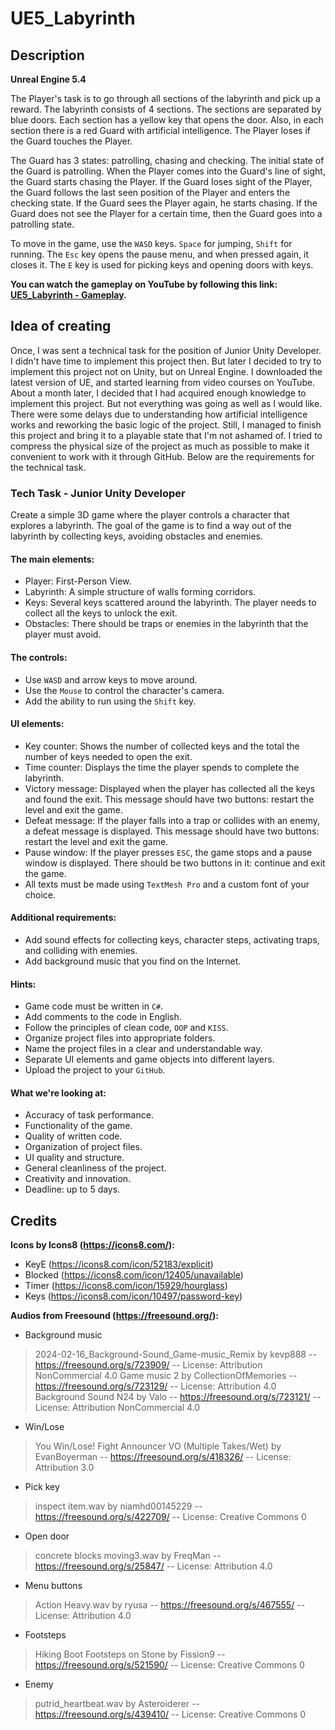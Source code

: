 # UE5_Labyrinth

## Description
**Unreal Engine 5.4**

The Player's task is to go through all sections of the labyrinth and pick up a reward. The labyrinth consists of 4 sections. The sections are separated by blue doors. Each section has a yellow key that opens the door. Also, in each section there is a red Guard with artificial intelligence. The Player loses if the Guard touches the Player.

The Guard has 3 states: patrolling, chasing and checking. The initial state of the Guard is patrolling. When the Player comes into the Guard's line of sight, the Guard starts chasing the Player. If the Guard loses sight of the Player, the Guard follows the last seen position of the Player and enters the checking state. If the Guard sees the Player again, he starts chasing. If the Guard does not see the Player for a certain time, then the Guard goes into a patrolling state.

To move in the game, use the `WASD` keys. `Space` for jumping, `Shift` for running. The `Esc` key opens the pause menu, and when pressed again, it closes it. The `E` key is used for picking keys and opening doors with keys.

**You can watch the gameplay on YouTube by following this link: [UE5_Labyrinth - Gameplay](https://www.youtube.com/watch?v=lJkwDgJ0l68).**

## Idea of creating
Once, I was sent a technical task for the position of Junior Unity Developer. I didn't have time to implement this project then. But later I decided to try to implement this project not on Unity, but on Unreal Engine. I downloaded the latest version of UE, and started learning from video courses on YouTube. About a month later, I decided that I had acquired enough knowledge to implement this project. But not everything was going as well as I would like. There were some delays due to understanding how artificial intelligence works and reworking the basic logic of the project. Still, I managed to finish this project and bring it to a playable state that I'm not ashamed of. I tried to compress the physical size of the project as much as possible to make it convenient to work with it through GitHub. Below are the requirements for the technical task.

### Tech Task - Junior Unity Developer
Create a simple 3D game where the player controls a character that explores a labyrinth. The goal of the game is to find a way out of the labyrinth by collecting keys, avoiding obstacles and enemies.

#### The main elements:
- Player: First-Person View.
- Labyrinth: A simple structure of walls forming corridors.
- Keys: Several keys scattered around the labyrinth. The player needs to collect all the keys to unlock the exit.
- Obstacles: There should be traps or enemies in the labyrinth that the player must avoid.

#### The controls:
- Use `WASD` and arrow keys to move around.
- Use the `Mouse` to control the character's camera.
- Add the ability to run using the `Shift` key.

#### UI elements:
- Key counter: Shows the number of collected keys and the total
the number of keys needed to open the exit.
- Time counter: Displays the time the player spends to complete the labyrinth.
- Victory message: Displayed when the player has collected all the keys and found the exit. This message should have two buttons: restart the level and exit the game.
- Defeat message: If the player falls into a trap or collides with an enemy, a defeat message is displayed. This message should have two buttons: restart the level and exit the game.
- Pause window: If the player presses `ESC`, the game stops and a pause window is displayed. There should be two buttons in it: continue and exit the game.
- All texts must be made using `TextMesh Pro` and a custom font of your choice.

#### Additional requirements:
- Add sound effects for collecting keys, character steps, activating traps, and colliding with enemies.
- Add background music that you find on the Internet.

#### Hints:
- Game code must be written in `C#`.
- Add comments to the code in English.
- Follow the principles of clean code, `OOP` and `KISS`.
- Organize project files into appropriate folders.
- Name the project files in a clear and understandable way.
- Separate UI elements and game objects into different layers.
- Upload the project to your `GitHub`.

#### What we're looking at:
- Accuracy of task performance.
- Functionality of the game.
- Quality of written code.
- Organization of project files.
- UI quality and structure.
- General cleanliness of the project.
- Creativity and innovation.
- Deadline: up to 5 days.

## Credits
**Icons by Icons8 (https://icons8.com/):**
- KeyE (https://icons8.com/icon/52183/explicit)
- Blocked (https://icons8.com/icon/12405/unavailable)
- Timer (https://icons8.com/icon/15929/hourglass)
- Keys (https://icons8.com/icon/10497/password-key)

**Audios from Freesound (https://freesound.org/):**
- Background music

> 2024-02-16_Background-Sound_Game-music_Remix by kevp888 -- https://freesound.org/s/723909/ -- License: Attribution NonCommercial 4.0
Game music 2 by CollectionOfMemories -- https://freesound.org/s/723129/ -- License: Attribution 4.0
Background Sound N24 by Valo -- https://freesound.org/s/723121/ -- License: Attribution NonCommercial 4.0

- Win/Lose

> You Win/Lose! Fight Announcer VO (Multiple Takes/Wet) by EvanBoyerman -- https://freesound.org/s/418326/ -- License: Attribution 3.0

- Pick key

> inspect item.wav by niamhd00145229 -- https://freesound.org/s/422709/ -- License: Creative Commons 0

- Open door

> concrete blocks moving3.wav by FreqMan -- https://freesound.org/s/25847/ -- License: Attribution 4.0

- Menu buttons

> Action Heavy.wav by ryusa -- https://freesound.org/s/467555/ -- License: Attribution 4.0

- Footsteps

> Hiking Boot Footsteps on Stone by Fission9 -- https://freesound.org/s/521590/ -- License: Creative Commons 0

- Enemy

> putrid_heartbeat.wav by Asteroiderer -- https://freesound.org/s/439410/ -- License: Creative Commons 0